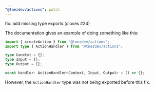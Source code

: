 ```yaml
---
"@tnezdev/actions": patch
---
```


fix: add missing type exports (closes #24)

The documentation gives an example of doing something like this:

```ts
import { createAction } from "@tnezdev/actions";
import type { ActionHandler } from "@tnezdev/actions";

type Conetxt = {};
type Input = {};
type Output = {};

const handler: ActionHandler<Context, Input, Output> = () => {};
```

However, the `ActionHandler` type was not being exported before this fix.
